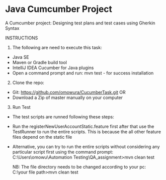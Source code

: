 # Java Cumcumber Project

A Cumcumber project: Designing test plans and test cases using Gherkin Syntax

INSTRUCTIONS

1. The following are need to execute this task:
- Java SE
- Maven or Gradle build tool
- IntelliJ IDEA Cucumber for Java plugins
- Open a command prompt and run: mvn test - for success installation

2. Clone the repo:
- Git: https://github.com/omowura/CucumberTask.git OR
- Download a Zip of master manually on your computer

3. Run Test
- The test scripts are runned following these steps:
- Run the registerNewUserAccountStatic.feature first after that use the TestRunner to run the entire scripts. This is because the all other feature files depend on the     static file
- Alternative, you can try to run the entire scripts without considering any particular script first using the command prompt:
  C:\Users\omowu\Automation Testing\QA_assignment>mvn clean test
  
  NB: The file directory needs to be changed according to your pc: C:\your file path>mvn clean test
